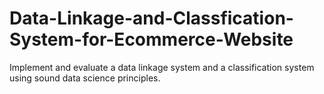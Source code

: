 # Data-Linkage-and-Classfication-System-for-Ecommerce-Website
 Implement and evaluate a data linkage system and a classification system using sound data science principles. 

